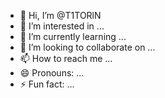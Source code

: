 - 👋 Hi, I’m @T1TORlN
- 👀 I’m interested in ...
- 🌱 I’m currently learning ...
- 💞️ I’m looking to collaborate on ...
- 📫 How to reach me ...
- 😄 Pronouns: ...
- ⚡ Fun fact: ...

<!---
T1TORlN/T1TORlN is a ✨ special ✨ repository because its `README.md` (this file) appears on your GitHub profile.
You can click the Preview link to take a look at your changes.
--->

